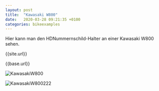 ```yaml
---
layout: post
title:  "Kawasaki W800"
date:   2020-03-28 09:21:35 +0100
categories: bikeexamples
---
```


Hier kann man den HDNummernschild-Halter an einer Kawasaki W800 sehen.

{{site.url}}

{{base.url}}

![KawasakiW800](https://hdnummernschild.github.io/hdNummernschild/assets/images/kawasakiw8001.jpg)

![KawasakiW800222]({{site.url}}assets/images/kawasakiw8001.jpg)